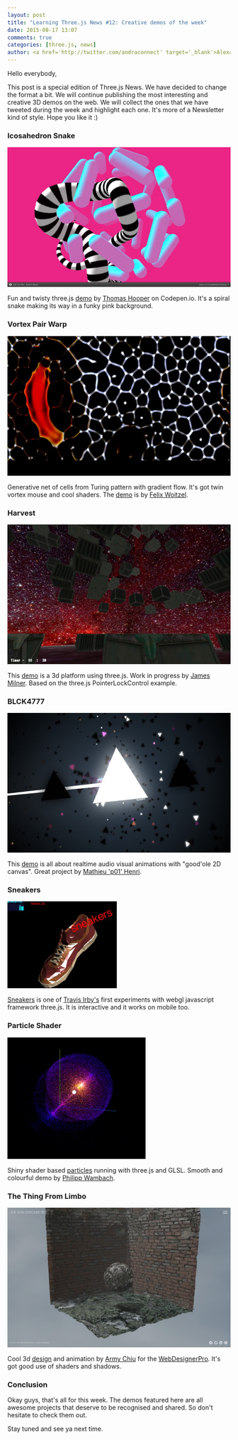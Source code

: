 ```yaml
---
layout: post
title: "Learning Three.js News #12: Creative demos of the week"
date: 2015-08-17 13:07
comments: true
categories: [three.js, news]
author: <a href='http://twitter.com/andraconnect' target='_blank'>Alexandra Etienne</a> and <a href='http://twitter.com/jerome_etienne' target='_blank'>Jerome Etienne</a>
---
```


Hello everybody, 

This post is a special edition of Three.js News. We have decided to change the format a bit. We will continue publishing the most interesting and creative 3D demos on the web. We will collect the ones that we have tweeted during the week and highlight each one. It's more of a Newsletter kind of style. Hope you like it :) 

### Icosahedron Snake 
![screen shot 2015-08-10 at 10 43 09](/data/2015-08-17-learning-three-dot-js-news-number-12-creative-demos-of-the-week/screenshots/icosahedron_snake.jpg)

Fun and twisty three.js [demo](http://codepen.io/tdhooper/full/ZGPOQJ/) by [Thomas Hooper](https://twitter.com/tdhooper) on Codepen.io. It's a spiral snake making its way in a funky pink background.

<!-- more -->

### Vortex Pair Warp
![screen shot 2015-08-10 at 10 51 34](/data/2015-08-17-learning-three-dot-js-news-number-12-creative-demos-of-the-week/screenshots/vortex_pair_warp.jpg)

Generative net of cells from Turing pattern with gradient flow. It's got twin vortex mouse and cool shaders. The [demo](http://cake23.de/vortex-pair-warp.html) is by [Felix Woitzel](https://twitter.com/flexi23).

### Harvest 
![screen shot 2015-08-14 at 14 22 35](/data/2015-08-17-learning-three-dot-js-news-number-12-creative-demos-of-the-week/screenshots/harvest.jpg)

This [demo](http://www.loxodrome.io/Harvest/index.html) is a 3d platform using three.js. Work in progress by [James Milner](https://twitter.com/JamesLMilner). Based on the three.js PointerLockControl example. 

### BLCK4777
![screen shot 2015-08-14 at 14 47 46](/data/2015-08-17-learning-three-dot-js-news-number-12-creative-demos-of-the-week/screenshots/blck4777.jpg)

This [demo](http://www.p01.org/releases/BLCK4777/BLCK4777_safe.htm) is all about realtime audio visual animations with "good'ole 2D canvas". Great project by [Mathieu 'p01' Henri](https://twitter.com/p01). 

### Sneakers
![screen shot 2015-08-12 at 11 58 53](/data/2015-08-17-learning-three-dot-js-news-number-12-creative-demos-of-the-week/screenshots/sneakers.jpg)

[Sneakers](http://travisirby.net/three-js-3d-webgl-experiment/) is one of [Travis Irby's](https://twitter.com/travisirby) first experiments with webgl javascript framework three.js. It is interactive and it works on mobile too. 

### Particle Shader
![screen shot 2015-08-13 at 11 00 43](/data/2015-08-17-learning-three-dot-js-news-number-12-creative-demos-of-the-week/screenshots/shader_particles.jpg)

Shiny shader based [particles](http://pwambach.github.io/threejs-particle-shader/) running with three.js and GLSL. Smooth and colourful demo by [Philipp Wambach](https://twitter.com/phil_osophie). 

### The Thing From Limbo
![screen shot 2015-08-13 at 11 09 20](/data/2015-08-17-learning-three-dot-js-news-number-12-creative-demos-of-the-week/screenshots/the_thing_from_limbo.jpg)

Cool 3d [design](http://thewebdesignerpro.com/glslshader.html) and animation by [Army Chiu](https://twitter.com/armychiu) for the [WebDesignerPro](http://thewebdesignerpro.com/). It's got good use of shaders and shadows. 

### Conclusion

Okay guys, that's all for this week. The demos featured here are all awesome projects that deserve to be recognised and shared. So don't hesitate to check them out. 

Stay tuned and see ya next time. 
